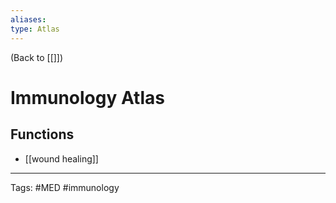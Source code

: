 ```yaml
---
aliases: 
type: Atlas
---
```


(Back to [[]])

# Immunology Atlas

## Functions
- [[wound healing]]

---
Tags: #MED #immunology 